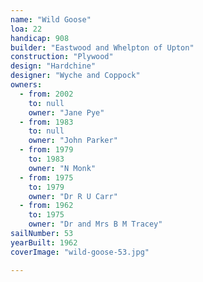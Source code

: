 ```yaml
---
name: "Wild Goose"
loa: 22
handicap: 908
builder: "Eastwood and Whelpton of Upton"
construction: "Plywood"
design: "Hardchine"
designer: "Wyche and Coppock"
owners:
  - from: 2002
    to: null
    owner: "Jane Pye"
  - from: 1983
    to: null
    owner: "John Parker"
  - from: 1979
    to: 1983
    owner: "N Monk"
  - from: 1975
    to: 1979
    owner: "Dr R U Carr"
  - from: 1962
    to: 1975
    owner: "Dr and Mrs B M Tracey"
sailNumber: 53
yearBuilt: 1962
coverImage: "wild-goose-53.jpg"

---
```

